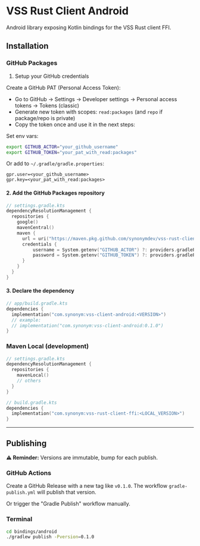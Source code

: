 # VSS Rust Client Android

Android library exposing Kotlin bindings for the VSS Rust client FFI.

## Installation

### GitHub Packages

1) Setup your GitHub credentials

Create a GitHub PAT (Personal Access Token):
- Go to GitHub → Settings → Developer settings → Personal access tokens → Tokens (classic)
- Generate new token with scopes: `read:packages` (and `repo` if package/repo is private)
- Copy the token once and use it in the next steps:

Set env vars:
```sh
export GITHUB_ACTOR="your_github_username"
export GITHUB_TOKEN="your_pat_with_read:packages"
```

Or add to `~/.gradle/gradle.properties`:
```properties
gpr.user=<your_github_username>
gpr.key=<your_pat_with_read:packages>
```

#### 2. Add the GitHub Packages repository

```kotlin
// settings.gradle.kts
dependencyResolutionManagement {
  repositories {
    google()
    mavenCentral()
    maven {
      url = uri("https://maven.pkg.github.com/synonymdev/vss-rust-client-ffi")
      credentials {
          username = System.getenv("GITHUB_ACTOR") ?: providers.gradleProperty("gpr.user").orNull
          password = System.getenv("GITHUB_TOKEN") ?: providers.gradleProperty("gpr.key").orNull
      }
    }
  }
}
```

#### 3. Declare the dependency

```kotlin
// app/build.gradle.kts
dependencies {
  implementation("com.synonym:vss-client-android:<VERSION>")
  // example:
  // implementation("com.synonym:vss-client-android:0.1.0")
}
```
### Maven Local (development)

```kotlin
// settings.gradle.kts
dependencyResolutionManagement {
  repositories {
    mavenLocal()
    // others
  }
}

// build.gradle.kts
dependencies {
  implementation("com.synonym:vss-rust-client-ffi:<LOCAL_VERSION>")
}
```

---

## Publishing

**⚠️ Reminder:** Versions are immutable, bump for each publish.

### GitHub Actions

Create a GitHub Release with a new tag like `v0.1.0`. The workflow `gradle-publish.yml` will publish that version.

Or trigger the "Gradle Publish" workflow manually.

### Terminal

```sh
cd bindings/android
./gradlew publish -Pversion=0.1.0
```
